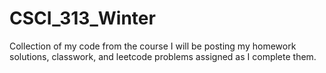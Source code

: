 # CSCI_313_Winter
Collection of my code from the course 
I will be posting my homework solutions, classwork, and leetcode problems assigned as I complete them.
